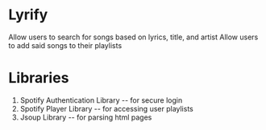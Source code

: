 # Lyrify

Allow users to search for songs based on lyrics, title, and artist
Allow users to add said songs to their playlists

# Libraries

1. Spotify Authentication Library -- for secure login
2. Spotify Player Library -- for accessing user playlists
3. Jsoup Library -- for parsing html pages